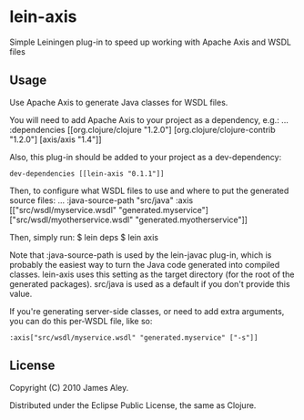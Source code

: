 # lein-axis
Simple Leiningen plug-in to speed up working with Apache Axis and WSDL files

## Usage
Use Apache Axis to generate Java classes for WSDL files.

You will need to add Apache Axis to your project as a dependency, e.g.:
    ...
    :dependencies [[org.clojure/clojure "1.2.0"]
                   [org.clojure/clojure-contrib "1.2.0"]
                   [axis/axis "1.4"]]

Also, this plug-in should be added to your project as a dev-dependency:

    dev-dependencies [[lein-axis "0.1.1"]]

Then, to configure what WSDL files to use and where to put the generated
source files:
    ...
    :java-source-path "src/java"
    :axis [["src/wsdl/myservice.wsdl" "generated.myservice"]
    	   ["src/wsdl/myotherservice.wsdl" "generated.myotherservice"]]

Then, simply run:
    $ lein deps
    $ lein axis

Note that :java-source-path is used by the lein-javac plug-in, which is
probably the easiest way to turn the Java code generated into compiled
classes. lein-axis uses this setting as the target directory (for the
root of the generated packages). src/java is used as a default if you
don't provide this value.

If you're generating server-side classes, or need to add extra arguments,
you can do this per-WSDL file, like so:

    :axis["src/wsdl/myservice.wsdl" "generated.myservice" ["-s"]]


## License

Copyright (C) 2010 James Aley.

Distributed under the Eclipse Public License, the same as Clojure.
